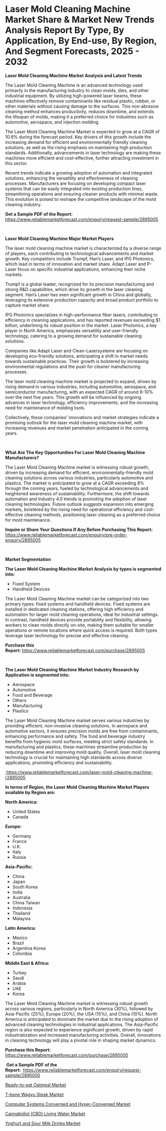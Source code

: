 <p><h1>Laser Mold Cleaning Machine Market Share & Market New Trends Analysis Report By Type, By Application, By End-use, By Region, And Segment Forecasts, 2025 - 2032</h1></p><p><strong>Laser Mold Cleaning Machine Market Analysis and Latest Trends</strong></p>
<p><p>The Laser Mold Cleaning Machine is an advanced technology used primarily in the manufacturing industry to clean molds, dies, and other industrial equipment. By utilizing high-powered laser beams, these machines effectively remove contaminants like residual plastic, rubber, or other materials without causing damage to the surfaces. This non-abrasive cleaning method enhances productivity, reduces downtime, and extends the lifespan of molds, making it a preferred choice for industries such as automotive, aerospace, and injection molding.</p><p>The Laser Mold Cleaning Machine Market is expected to grow at a CAGR of 10.9% during the forecast period. Key drivers of this growth include the increasing demand for efficient and environmentally friendly cleaning solutions, as well as the rising emphasis on maintaining high production standards. Additionally, advancements in laser technology are making these machines more efficient and cost-effective, further attracting investment in this sector. </p><p>Recent trends indicate a growing adoption of automation and integrated solutions, enhancing the versatility and effectiveness of cleaning processes. Manufacturers are focusing on developing compact laser systems that can be easily integrated into existing production lines, streamlining operations and ensuring cleaner products with minimal waste. This evolution is poised to reshape the competitive landscape of the mold cleaning industry.</p></p>
<p><strong>Get a Sample PDF of the Report:&nbsp;</strong> <a href="https://www.reliablemarketforecast.com/enquiry/request-sample/2895005?utm_campaign=3446&utm_medium=2&utm_source=Github&utm_content=ia&utm_term=15032025&utm_id=laser-mold-cleaning-machine">https://www.reliablemarketforecast.com/enquiry/request-sample/2895005</a></p>
<p>&nbsp;</p>
<p><strong>Laser Mold Cleaning Machine Major Market Players</strong></p>
<p><p>The laser mold cleaning machine market is characterized by a diverse range of players, each contributing to technological advancements and market growth. Key competitors include Trumpf, Han’s Laser, and IPG Photonics, which lead in terms of innovation and market share. Adapt Laser and P-Laser focus on specific industrial applications, enhancing their niche markets.</p><p>Trumpf is a global leader, recognized for its precision manufacturing and strong R&D capabilities, which drive its growth in the laser cleaning segment. Han’s Laser has seen significant growth in China and globally, leveraging its extensive production capacity and broad product portfolio to capture market share.</p><p>IPG Photonics specializes in high-performance fiber lasers, contributing to efficiency in cleaning applications, and has reported revenues exceeding $1 billion, underlining its robust position in the market. Laser Photonics, a key player in North America, emphasizes versatility and user-friendly technology, catering to a growing demand for sustainable cleaning solutions.</p><p>Companies like Adapt Laser and Clean-Lasersysteme are focusing on developing eco-friendly solutions, anticipating a shift in market needs towards sustainable practices. Their growth is bolstered by increasing environmental regulations and the push for cleaner manufacturing processes.</p><p>The laser mold cleaning machine market is projected to expand, driven by rising demand in various industries, including automotive, aerospace, and semiconductor manufacturing, with an expected CAGR of around 8-10% over the next five years. This growth will be influenced by ongoing advances in laser technology, efficiency improvements, and the increasing need for maintenance of molding tools.</p><p>Collectively, these companies' innovations and market strategies indicate a promising outlook for the laser mold cleaning machine market, with increasing revenues and market penetration anticipated in the coming years.</p></p>
<p>&nbsp;</p>
<p><strong>What Are The Key Opportunities For Laser Mold Cleaning Machine Manufacturers?</strong></p>
<p><p>The Laser Mold Cleaning Machine market is witnessing robust growth, driven by increasing demand for efficient, environmentally-friendly mold cleaning solutions across various industries, particularly automotive and plastics. The market is anticipated to grow at a CAGR exceeding 8% through the coming years, fueled by technological advancements and heightened awareness of sustainability. Furthermore, the shift towards automation and Industry 4.0 trends is promoting the adoption of laser cleaning technologies. Future outlook suggests expansion into emerging markets, bolstered by the rising need for operational efficiency and cost-effective cleaning methods, positioning laser cleaning as a preferred choice for mold maintenance.</p></p>
<p><strong>Inquire or Share Your Questions If Any Before Purchasing This Report:</strong> <a href="https://www.reliablemarketforecast.com/enquiry/pre-order-enquiry/2895005?utm_campaign=3446&utm_medium=2&utm_source=Github&utm_content=ia&utm_term=15032025&utm_id=laser-mold-cleaning-machine">https://www.reliablemarketforecast.com/enquiry/pre-order-enquiry/2895005</a></p>
<p>&nbsp;</p>
<p><strong>Market Segmentation</strong></p>
<p><strong>The Laser Mold Cleaning Machine Market Analysis by types is segmented into:</strong></p>
<p><ul><li>Fixed System</li><li>Handheld Devices</li></ul></p>
<p><p>The Laser Mold Cleaning Machine market can be categorized into two primary types: fixed systems and handheld devices. Fixed systems are installed in dedicated cleaning stations, offering high efficiency and automation for larger mold cleaning operations, ideal for industrial settings. In contrast, handheld devices provide portability and flexibility, allowing workers to clean molds directly on-site, making them suitable for smaller operations or remote locations where quick access is required. Both types leverage laser technology for precise and effective cleaning.</p></p>
<p><strong>Purchase this Report:&nbsp;</strong><a href="https://www.reliablemarketforecast.com/purchase/2895005?utm_campaign=3446&utm_medium=2&utm_source=Github&utm_content=ia&utm_term=15032025&utm_id=laser-mold-cleaning-machine">https://www.reliablemarketforecast.com/purchase/2895005</a></p>
<p>&nbsp;</p>
<p><strong>The Laser Mold Cleaning Machine Market Industry Research by Application is segmented into:</strong></p>
<p><ul><li>Aerospace</li><li>Automotive</li><li>Food and Beverage</li><li>Others</li><li>Manufacturing</li><li>Plastics</li></ul></p>
<p><p>The Laser Mold Cleaning Machine market serves various industries by providing efficient, non-invasive cleaning solutions. In aerospace and automotive sectors, it ensures precision molds are free from contaminants, enhancing performance and safety. The food and beverage industry benefits from hygienic mold surfaces, meeting strict safety standards. In manufacturing and plastics, these machines streamline production by reducing downtime and improving mold quality. Overall, laser mold cleaning technology is crucial for maintaining high standards across diverse applications, promoting efficiency and sustainability.</p></p>
<p><a href="https://www.reliablemarketforecast.com/laser-mold-cleaning-machine-r2895005?utm_campaign=3446&utm_medium=2&utm_source=Github&utm_content=ia&utm_term=15032025&utm_id=laser-mold-cleaning-machine">&nbsp;https://www.reliablemarketforecast.com/laser-mold-cleaning-machine-r2895005</a></p>
<p><strong>In terms of Region, the Laser Mold Cleaning Machine Market Players available by Region are:</strong></p>
<p>
    <p> <strong> North America: </strong>
        <ul>
            <li>United States</li>
            <li>Canada</li>
        </ul>
        </p> 
    <p> <strong> Europe: </strong>
        <ul>
            <li>Germany</li>
            <li>France</li>
            <li>U.K.</li>
            <li>Italy</li>
            <li>Russia</li>
        </ul>
        </p> 
    <p> <strong> Asia-Pacific: </strong>
        <ul>
            <li>China</li>
            <li>Japan</li>
            <li>South Korea</li>
            <li>India</li>
            <li>Australia</li>
            <li>China Taiwan</li>
            <li>Indonesia</li>
            <li>Thailand</li>
            <li>Malaysia</li>
        </ul>
        </p> 
    <p> <strong> Latin America: </strong>
        <ul>
            <li>Mexico</li>
            <li>Brazil</li>
            <li>Argentina Korea</li>
            <li>Colombia</li>
        </ul>
        </p> 
    <p> <strong> Middle East & Africa: </strong>
        <ul>
            <li>Turkey</li>
            <li>Saudi</li>
            <li>Arabia</li>
            <li>UAE</li>
            <li>Korea</li>
        </ul>
    </p>
    </p>
<p><p>The Laser Mold Cleaning Machine market is witnessing robust growth across various regions, particularly in North America (30%), followed by Asia-Pacific (25%), Europe (20%), the USA (15%), and China (10%). North America is anticipated to dominate the market due to the rising adoption of advanced cleaning technologies in industrial applications. The Asia-Pacific region is also expected to experience significant growth, driven by rapid industrialization and increased manufacturing activities. Overall, innovations in cleaning technology will play a pivotal role in shaping market dynamics.</p></p>
<p><strong>Purchase this Report: </strong><a href="https://www.reliablemarketforecast.com/purchase/2895005?utm_campaign=3446&utm_medium=2&utm_source=Github&utm_content=ia&utm_term=15032025&utm_id=laser-mold-cleaning-machine">https://www.reliablemarketforecast.com/purchase/2895005</a></p>
<p>&nbsp;<strong>Get a Sample PDF of the Report:&nbsp;&nbsp;</strong><a href="https://www.reliablemarketforecast.com/enquiry/request-sample/2895005?utm_campaign=3446&utm_medium=2&utm_source=Github&utm_content=ia&utm_term=15032025&utm_id=laser-mold-cleaning-machine">https://www.reliablemarketforecast.com/enquiry/request-sample/2895005</a></p>
<p><strong></strong></p>
<p><p><a href="https://www.linkedin.com/pulse/close-examination-ready-to-eat-oatmeal-market-size-scopeprojected-4dhve?utm_campaign=3446&utm_medium=2&utm_source=Github&utm_content=ia&utm_term=15032025&utm_id=laser-mold-cleaning-machine">Ready-to-eat Oatmeal Market</a></p><p><a href="https://www.linkedin.com/pulse/future-t-bone-wagyu-steak-market-trend-analysis-forecasted-vqkif?utm_campaign=3446&utm_medium=2&utm_source=Github&utm_content=ia&utm_term=15032025&utm_id=laser-mold-cleaning-machine">T-bone Wagyu Steak Market</a></p><p><a href="https://www.linkedin.com/pulse/computer-systems-converged-hyper-converged-market-research-wi2tf?utm_campaign=3446&utm_medium=2&utm_source=Github&utm_content=ia&utm_term=15032025&utm_id=laser-mold-cleaning-machine">Computer Systems Converged and Hyper-Converged Market</a></p><p><a href="https://www.linkedin.com/pulse/cannabidiol-cbd-living-water-industry-report-revenue-forecast-market-x8tke?utm_campaign=3446&utm_medium=2&utm_source=Github&utm_content=ia&utm_term=15032025&utm_id=laser-mold-cleaning-machine">Cannabidiol (CBD) Living Water Market</a></p><p><a href="https://www.linkedin.com/pulse/foreign-opportunities-market-dynamics-yoghurt-sour-milk-9jcwf?utm_campaign=3446&utm_medium=2&utm_source=Github&utm_content=ia&utm_term=15032025&utm_id=laser-mold-cleaning-machine">Yoghurt and Sour Milk Drinks Market</a></p></p>